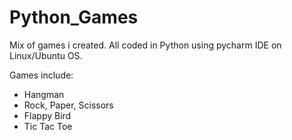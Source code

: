 # Python_Games

Mix of games i created. All coded in Python using pycharm IDE on Linux/Ubuntu OS.

Games include:

- Hangman
- Rock, Paper, Scissors
- Flappy Bird 
- Tic Tac Toe
